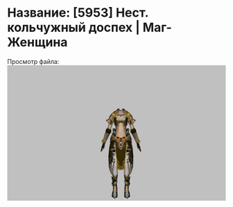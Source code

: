 # Название: [5953] Нест. кольчужный доспех | Маг-Женщина

Просмотр файла:
![p050003.png](p050003.png)